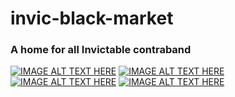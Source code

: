 # invic-black-market
### A home for all Invictable contraband
[![IMAGE ALT TEXT HERE](https://img.youtube.com/vi/AZh7ZDrzawo/0.jpg)](https://www.youtube.com/embed/AZh7ZDrzawo)
[![IMAGE ALT TEXT HERE](https://img.youtube.com/vi/4S7i9IegJ0Y/0.jpg)](https://www.youtube.com/embed/4S7i9IegJ0Y)
[![IMAGE ALT TEXT HERE](https://img.youtube.com/vi/x05_cpmwRmI/0.jpg)](https://www.youtube.com/embed/x05_cpmwRmI)
[![IMAGE ALT TEXT HERE](https://img.youtube.com/vi/szbkonx2Mnw/0.jpg)](https://www.youtube.com/embed/szbkonx2Mnw)
